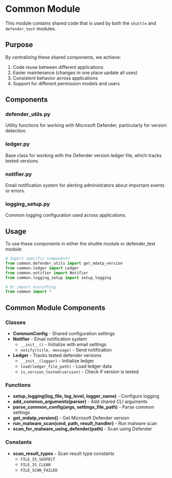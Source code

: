 # Common Module

This module contains shared code that is used by both the `shuttle` and `defender_test` modules.

## Purpose

By centralizing these shared components, we achieve:
1. Code reuse between different applications
2. Easier maintenance (changes in one place update all uses)
3. Consistent behavior across applications
4. Support for different permission models and users

## Components

### defender_utils.py
Utility functions for working with Microsoft Defender, particularly for version detection.

### ledger.py
Base class for working with the Defender version ledger file, which tracks tested versions.

### notifier.py
Email notification system for alerting administrators about important events or errors.

### logging_setup.py
Common logging configuration used across applications.

## Usage

To use these components in either the shuttle module or defender_test module:

```python
# Import specific components
from common.defender_utils import get_mdatp_version
from common.ledger import Ledger
from common.notifier import Notifier
from common.logging_setup import setup_logging

# Or import everything 
from common import *
```


## Common Module Components

### Classes
- **CommonConfig** - Shared configuration settings
- **Notifier** - Email notification system
  - `__init__()` - Initialize with email settings
  - `notify(title, message)` - Send notification
- **Ledger** - Tracks tested defender versions
  - `__init__(logger)` - Initialize ledger
  - `load(ledger_file_path)` - Load ledger data
  - `is_version_tested(version)` - Check if version is tested

### Functions
- **setup_logging(log_file, log_level, logger_name)** - Configure logging
- **add_common_arguments(parser)** - Add shared CLI arguments
- **parse_common_config(args, settings_file_path)** - Parse common settings
- **get_mdatp_version()** - Get Microsoft Defender version
- **run_malware_scan(cmd, path, result_handler)** - Run malware scan
- **scan_for_malware_using_defender(path)** - Scan using Defender

### Constants
- **scan_result_types** - Scan result type constants
  - `FILE_IS_SUSPECT`
  - `FILE_IS_CLEAN`
  - `FILE_SCAN_FAILED`